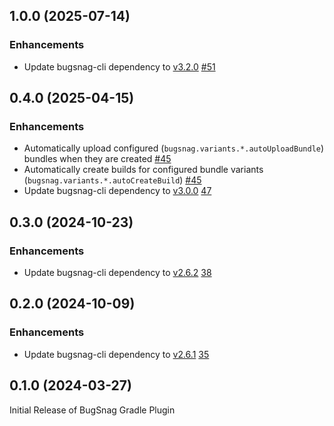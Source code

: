 ## 1.0.0 (2025-07-14)

### Enhancements

- Update bugsnag-cli dependency to [v3.2.0](https://github.com/bugsnag/bugsnag-cli/blob/next/CHANGELOG.md#320---2025-07-02) [#51](https://github.com/bugsnag/bugsnag-gradle-plugin/pull/51)

## 0.4.0 (2025-04-15)

### Enhancements

- Automatically upload configured (`bugsnag.variants.*.autoUploadBundle`) bundles when they are created [#45](https://github.com/bugsnag/bugsnag-gradle-plugin/pull/45)
- Automatically create builds for configured bundle variants (`bugsnag.variants.*.autoCreateBuild`) [#45](https://github.com/bugsnag/bugsnag-gradle-plugin/pull/45)
- Update bugsnag-cli dependency to [v3.0.0](https://github.com/bugsnag/bugsnag-cli/blob/next/CHANGELOG.md#300---2025-04-07) [47](https://github.com/bugsnag/bugsnag-gradle-plugin/pull/47)

## 0.3.0 (2024-10-23)

### Enhancements

- Update bugsnag-cli dependency to [v2.6.2](https://github.com/bugsnag/bugsnag-cli/blob/main/CHANGELOG.md#262-2024-10-17) [38](https://github.com/bugsnag/bugsnag-gradle-plugin/pull/38)

## 0.2.0 (2024-10-09)

### Enhancements

- Update bugsnag-cli dependency to [v2.6.1](https://github.com/bugsnag/bugsnag-cli/blob/next/CHANGELOG.md#261-2024-09-18) [35](https://github.com/bugsnag/bugsnag-gradle-plugin/pull/35)

## 0.1.0 (2024-03-27)

Initial Release of BugSnag Gradle Plugin
